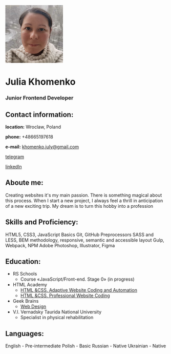 ![My photo](/images/photo.jpg) 
# Julia Khomenko #  

### Junior Frontend Developer ###

## Contact information: ##

**location:** Wroclaw, Poland

**phone:** +48665197618

**e-mail:** khomenko.july@gmail.com

[telegram](https://t.me/Khomenko_july)

[linkedIn](https://www.linkedin.com/in/julia-khomenko-42121a227/)

## Aboute me: ##
Creating websites it's my main passion. There is something magical about this process. When I start a new project, I always feel a thrill in anticipation of a new exciting trip. My dream is to turn this hobby into a profession

## Skills and Proficiency: ##
HTML5, CSS3, JavaScript Basics
Git, GitHub
Preprocessors SASS and LESS, BEM methodology, responsive, semantic and accessible layout
Gulp, Webpack, NPM
Adobe Photoshop, Illustrator, Figma

## Education: ##
* RS Schools 
    + Course «JavaScript/Front-end. Stage 0» (in progress)
* HTML Academy
    + [HTML &CSS. Adaptive Website Coding and Automation](9https://github.com/KhomenkoJulia/1794239-cat-energy-23)
    + [HTML &CSS. Professional Website Coding](https://github.com/KhomenkoJulia/1794239-device-31)
* Geek Brains
    + [Web Design](https://www.behance.net/j91511395558a0)
* V.I. Vernadsky Taurida National University
    + Specialist in physical rehabilitation


## Languages: ##
English - Pre-intermediate 
Polish - Basic 
Russian - Native
Ukrainian - Native